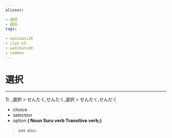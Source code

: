 ```yaml
---
aliases:
    
- 選択
- 選択
tags:
    
- wanikani38
- jlpt-n3
- wanikani40
- common
---
```


# 選択
---
1).
,選択 > せんたく,せんたく,選択 > せんだく,せんだく

- choice
- selection
- option
**( Noun Suru verb Transitive verb;)**
> see also: 
            